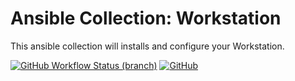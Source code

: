 Ansible Collection: Workstation
====
This ansible collection will installs and configure your Workstation.

[![GitHub Workflow Status (branch)](https://img.shields.io/github/workflow/status/kilip/workstation/CI/main?style=for-the-badge)](https://github.com/kilip/workstation/actions?query=branch:main)
[![GitHub](https://img.shields.io/github/license/kilip/workstation?style=for-the-badge)](https://github.com/kilip/workstation/blob/main/LICENSE)
